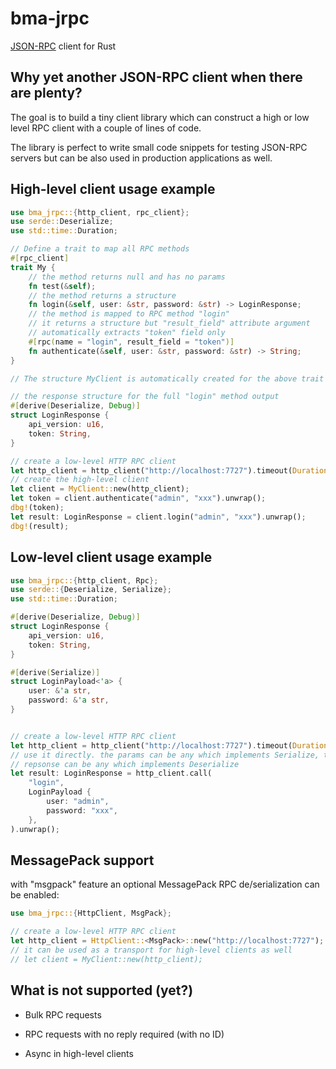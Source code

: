 # bma-jrpc

[JSON-RPC](https://www.jsonrpc.org) client for Rust

## Why yet another JSON-RPC client when there are plenty?

The goal is to build a tiny client library which can construct a high or low
level RPC client with a couple of lines of code.

The library is perfect to write small code snippets for testing JSON-RPC
servers but can be also used in production applications as well.

## High-level client usage example

```rust
use bma_jrpc::{http_client, rpc_client};
use serde::Deserialize;
use std::time::Duration;

// Define a trait to map all RPC methods
#[rpc_client]
trait My {
    // the method returns null and has no params
    fn test(&self);
    // the method returns a structure
    fn login(&self, user: &str, password: &str) -> LoginResponse;
    // the method is mapped to RPC method "login"
    // it returns a structure but "result_field" attribute argument
    // automatically extracts "token" field only
    #[rpc(name = "login", result_field = "token")]
    fn authenticate(&self, user: &str, password: &str) -> String;
}

// The structure MyClient is automatically created for the above trait with a method "new"

// the response structure for the full "login" method output
#[derive(Deserialize, Debug)]
struct LoginResponse {
    api_version: u16,
    token: String,
}

// create a low-level HTTP RPC client
let http_client = http_client("http://localhost:7727").timeout(Duration::from_secs(2));
// create the high-level client
let client = MyClient::new(http_client);
let token = client.authenticate("admin", "xxx").unwrap();
dbg!(token);
let result: LoginResponse = client.login("admin", "xxx").unwrap();
dbg!(result);
```

## Low-level client usage example

```rust
use bma_jrpc::{http_client, Rpc};
use serde::{Deserialize, Serialize};
use std::time::Duration;

#[derive(Deserialize, Debug)]
struct LoginResponse {
    api_version: u16,
    token: String,
}

#[derive(Serialize)]
struct LoginPayload<'a> {
    user: &'a str,
    password: &'a str,
}


// create a low-level HTTP RPC client
let http_client = http_client("http://localhost:7727").timeout(Duration::from_secs(2));
// use it directly. the params can be any which implements Serialize, the
// repsonse can be any which implements Deserialize
let result: LoginResponse = http_client.call(
    "login",
    LoginPayload {
        user: "admin",
        password: "xxx",
    },
).unwrap();
```

## MessagePack support

with "msgpack" feature an optional MessagePack RPC de/serialization can be enabled:

```rust
use bma_jrpc::{HttpClient, MsgPack};

// create a low-level HTTP RPC client
let http_client = HttpClient::<MsgPack>::new("http://localhost:7727");
// it can be used as a transport for high-level clients as well
// let client = MyClient::new(http_client);
```

## What is not supported (yet?)

* Bulk RPC requests

* RPC requests with no reply required (with no ID)

* Async in high-level clients
